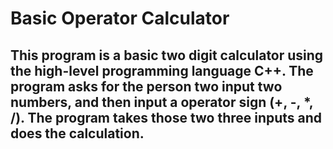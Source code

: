 # Basic Operator Calculator
This program is a basic two digit calculator using the high-level programming language C++. The program asks for the person two input two numbers, and then input a operator sign (+, -, *, /). The program takes those two three inputs and does the calculation.
---

